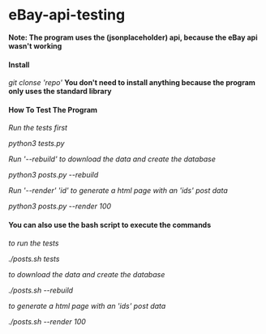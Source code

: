 # eBay-api-testing
**Note: The program uses the (jsonplaceholder) api, because the eBay api wasn't working**

#### Install
*git clonse 'repo'*
**You don't need to install anything because the program only uses the standard library**

#### How To Test The Program

*Run the tests first*

*python3 tests.py*

*Run '--rebuild' to download the data and create the database*

*python3 posts.py --rebuild*

*Run '--render' 'id' to generate a html page with an 'ids' post data*

*python3 posts.py --render 100*

#### You can also use the bash script to execute the commands

*to run the tests*

*./posts.sh tests*

*to download the data and create the database*

*./posts.sh --rebuild*

*to generate a html page with an 'ids' post data*

*./posts.sh --render 100*

